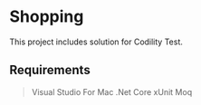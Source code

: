 # Shopping

This project includes solution for Codility Test.


## Requirements

> Visual Studio For Mac
> .Net Core
> xUnit
> Moq

